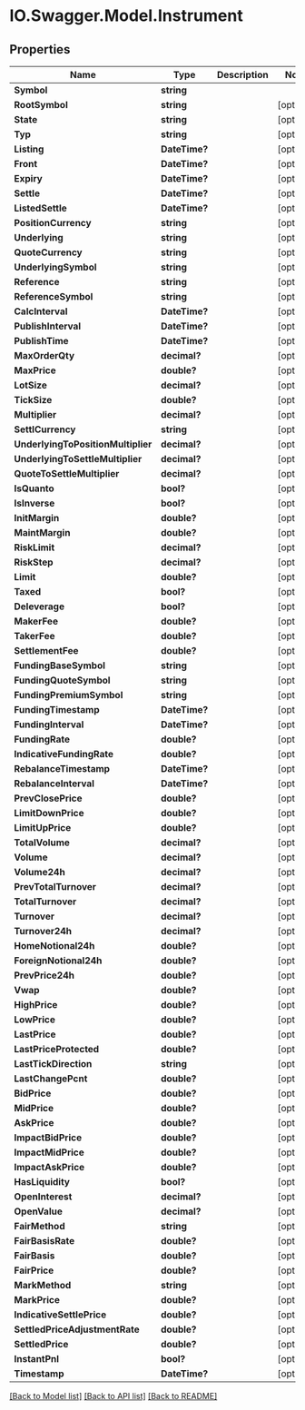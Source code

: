 # IO.Swagger.Model.Instrument
## Properties

Name | Type | Description | Notes
------------ | ------------- | ------------- | -------------
**Symbol** | **string** |  | 
**RootSymbol** | **string** |  | [optional] 
**State** | **string** |  | [optional] 
**Typ** | **string** |  | [optional] 
**Listing** | **DateTime?** |  | [optional] 
**Front** | **DateTime?** |  | [optional] 
**Expiry** | **DateTime?** |  | [optional] 
**Settle** | **DateTime?** |  | [optional] 
**ListedSettle** | **DateTime?** |  | [optional] 
**PositionCurrency** | **string** |  | [optional] 
**Underlying** | **string** |  | [optional] 
**QuoteCurrency** | **string** |  | [optional] 
**UnderlyingSymbol** | **string** |  | [optional] 
**Reference** | **string** |  | [optional] 
**ReferenceSymbol** | **string** |  | [optional] 
**CalcInterval** | **DateTime?** |  | [optional] 
**PublishInterval** | **DateTime?** |  | [optional] 
**PublishTime** | **DateTime?** |  | [optional] 
**MaxOrderQty** | **decimal?** |  | [optional] 
**MaxPrice** | **double?** |  | [optional] 
**LotSize** | **decimal?** |  | [optional] 
**TickSize** | **double?** |  | [optional] 
**Multiplier** | **decimal?** |  | [optional] 
**SettlCurrency** | **string** |  | [optional] 
**UnderlyingToPositionMultiplier** | **decimal?** |  | [optional] 
**UnderlyingToSettleMultiplier** | **decimal?** |  | [optional] 
**QuoteToSettleMultiplier** | **decimal?** |  | [optional] 
**IsQuanto** | **bool?** |  | [optional] 
**IsInverse** | **bool?** |  | [optional] 
**InitMargin** | **double?** |  | [optional] 
**MaintMargin** | **double?** |  | [optional] 
**RiskLimit** | **decimal?** |  | [optional] 
**RiskStep** | **decimal?** |  | [optional] 
**Limit** | **double?** |  | [optional] 
**Taxed** | **bool?** |  | [optional] 
**Deleverage** | **bool?** |  | [optional] 
**MakerFee** | **double?** |  | [optional] 
**TakerFee** | **double?** |  | [optional] 
**SettlementFee** | **double?** |  | [optional] 
**FundingBaseSymbol** | **string** |  | [optional] 
**FundingQuoteSymbol** | **string** |  | [optional] 
**FundingPremiumSymbol** | **string** |  | [optional] 
**FundingTimestamp** | **DateTime?** |  | [optional] 
**FundingInterval** | **DateTime?** |  | [optional] 
**FundingRate** | **double?** |  | [optional] 
**IndicativeFundingRate** | **double?** |  | [optional] 
**RebalanceTimestamp** | **DateTime?** |  | [optional] 
**RebalanceInterval** | **DateTime?** |  | [optional] 
**PrevClosePrice** | **double?** |  | [optional] 
**LimitDownPrice** | **double?** |  | [optional] 
**LimitUpPrice** | **double?** |  | [optional] 
**TotalVolume** | **decimal?** |  | [optional] 
**Volume** | **decimal?** |  | [optional] 
**Volume24h** | **decimal?** |  | [optional] 
**PrevTotalTurnover** | **decimal?** |  | [optional] 
**TotalTurnover** | **decimal?** |  | [optional] 
**Turnover** | **decimal?** |  | [optional] 
**Turnover24h** | **decimal?** |  | [optional] 
**HomeNotional24h** | **double?** |  | [optional] 
**ForeignNotional24h** | **double?** |  | [optional] 
**PrevPrice24h** | **double?** |  | [optional] 
**Vwap** | **double?** |  | [optional] 
**HighPrice** | **double?** |  | [optional] 
**LowPrice** | **double?** |  | [optional] 
**LastPrice** | **double?** |  | [optional] 
**LastPriceProtected** | **double?** |  | [optional] 
**LastTickDirection** | **string** |  | [optional] 
**LastChangePcnt** | **double?** |  | [optional] 
**BidPrice** | **double?** |  | [optional] 
**MidPrice** | **double?** |  | [optional] 
**AskPrice** | **double?** |  | [optional] 
**ImpactBidPrice** | **double?** |  | [optional] 
**ImpactMidPrice** | **double?** |  | [optional] 
**ImpactAskPrice** | **double?** |  | [optional] 
**HasLiquidity** | **bool?** |  | [optional] 
**OpenInterest** | **decimal?** |  | [optional] 
**OpenValue** | **decimal?** |  | [optional] 
**FairMethod** | **string** |  | [optional] 
**FairBasisRate** | **double?** |  | [optional] 
**FairBasis** | **double?** |  | [optional] 
**FairPrice** | **double?** |  | [optional] 
**MarkMethod** | **string** |  | [optional] 
**MarkPrice** | **double?** |  | [optional] 
**IndicativeSettlePrice** | **double?** |  | [optional] 
**SettledPriceAdjustmentRate** | **double?** |  | [optional] 
**SettledPrice** | **double?** |  | [optional] 
**InstantPnl** | **bool?** |  | [optional] 
**Timestamp** | **DateTime?** |  | [optional] 

[[Back to Model list]](../README.md#documentation-for-models) [[Back to API list]](../README.md#documentation-for-api-endpoints) [[Back to README]](../README.md)

